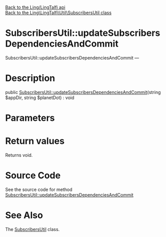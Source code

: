 [Back to the Ling/LingTalfi api](https://github.com/lingtalfi/LingTalfi/blob/master/doc/api/Ling/LingTalfi.md)<br>
[Back to the Ling\LingTalfi\Util\SubscribersUtil class](https://github.com/lingtalfi/LingTalfi/blob/master/doc/api/Ling/LingTalfi/Util/SubscribersUtil.md)


SubscribersUtil::updateSubscribersDependenciesAndCommit
================



SubscribersUtil::updateSubscribersDependenciesAndCommit — 




Description
================


public [SubscribersUtil::updateSubscribersDependenciesAndCommit](https://github.com/lingtalfi/LingTalfi/blob/master/doc/api/Ling/LingTalfi/Util/SubscribersUtil/updateSubscribersDependenciesAndCommit.md)(string $appDir, string $planetDot) : void









Parameters
================



Return values
================

Returns void.








Source Code
===========
See the source code for method [SubscribersUtil::updateSubscribersDependenciesAndCommit](https://github.com/lingtalfi/LingTalfi/blob/master/Util/SubscribersUtil.php#L18-L50)


See Also
================

The [SubscribersUtil](https://github.com/lingtalfi/LingTalfi/blob/master/doc/api/Ling/LingTalfi/Util/SubscribersUtil.md) class.



